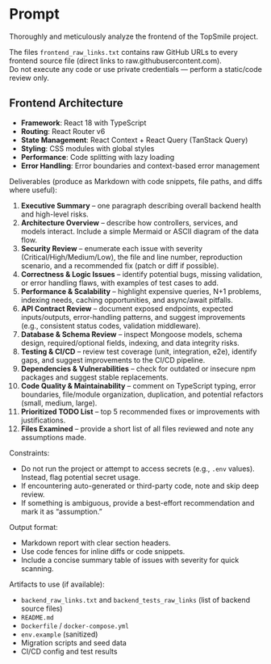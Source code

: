 # Prompt

Thoroughly and meticulously analyze the frontend of the TopSmile project.  

The files `frontend_raw_links.txt` contains raw GitHub URLs to every frontend source file (direct links to raw.githubusercontent.com).  
Do not execute any code or use private credentials — perform a static/code review only.

## **Frontend Architecture**
- **Framework**: React 18 with TypeScript
- **Routing**: React Router v6
- **State Management**: React Context + React Query (TanStack Query)
- **Styling**: CSS modules with global styles
- **Performance**: Code splitting with lazy loading
- **Error Handling**: Error boundaries and context-based error management

Deliverables (produce as Markdown with code snippets, file paths, and diffs where useful):

1. **Executive Summary** – one paragraph describing overall backend health and high-level risks.
2. **Architecture Overview** – describe how controllers, services, and models interact. Include a simple Mermaid or ASCII diagram of the data flow.
3. **Security Review** – enumerate each issue with severity (Critical/High/Medium/Low), the file and line number, reproduction scenario, and a recommended fix (patch or diff if possible).
4. **Correctness & Logic Issues** – identify potential bugs, missing validation, or error handling flaws, with examples of test cases to add.
5. **Performance & Scalability** – highlight expensive queries, N+1 problems, indexing needs, caching opportunities, and async/await pitfalls.
6. **API Contract Review** – document exposed endpoints, expected inputs/outputs, error-handling patterns, and suggest improvements (e.g., consistent status codes, validation middleware).
7. **Database & Schema Review** – inspect Mongoose models, schema design, required/optional fields, indexing, and data integrity risks.
8. **Testing & CI/CD** – review test coverage (unit, integration, e2e), identify gaps, and suggest improvements to the CI/CD pipeline.
9. **Dependencies & Vulnerabilities** – check for outdated or insecure npm packages and suggest stable replacements.
10. **Code Quality & Maintainability** – comment on TypeScript typing, error boundaries, file/module organization, duplication, and potential refactors (small, medium, large).
11. **Prioritized TODO List** – top 5 recommended fixes or improvements with justifications.
12. **Files Examined** – provide a short list of all files reviewed and note any assumptions made.

Constraints:

- Do not run the project or attempt to access secrets (e.g., `.env` values). Instead, flag potential secret usage.
- If encountering auto-generated or third-party code, note and skip deep review.
- If something is ambiguous, provide a best-effort recommendation and mark it as “assumption.”

Output format:

- Markdown report with clear section headers.
- Use code fences for inline diffs or code snippets.
- Include a concise summary table of issues with severity for quick scanning.

Artifacts to use (if available):

- `backend_raw_links.txt` and `backend_tests_raw_links` (list of backend source files)  
- `README.md`  
- `Dockerfile` / `docker-compose.yml`  
- `env.example` (sanitized)  
- Migration scripts and seed data  
- CI/CD config and test results

